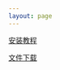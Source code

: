```yaml
---
layout: page
---
```


<div class="home-page-content">

  <a href="/s/bili">安装教程</a>

  <a href="/s/files">文件下载</a>

</div>